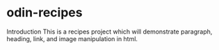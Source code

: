 # odin-recipes
Introduction
This is a recipes project which will demonstrate paragraph, heading, link, and image manipulation in html.
